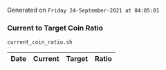 Generated on `Friday 24-September-2021 at 04:05:01`

### Current to Target Coin Ratio
`current_coin_ratio.sh`

Date|Current|Target|Ratio
---|---|---|---

